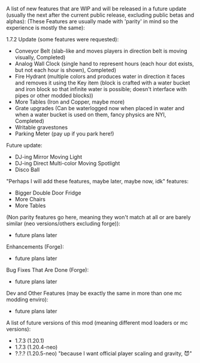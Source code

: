A list of new features that are WIP and will be released in a future update (usually the next after the current public release, excluding public betas and alphas):
(These Features are usually made with 'parity' in mind so the experience is mostly the same):

1.7.2 Update (some features were requested):


* Conveyor Belt (slab-like and moves players in direction belt is moving visually, Completed)
* Analog Wall Clock (single hand to represent hours (each hour dot exists, but not each hour is shown), Completed)
* Fire Hydrant (multiple colors and produces water in direction it faces and removes it using the Key item (block is crafted with a water bucket and iron block so that infinite water is possible; doesn't interface with pipes or other modded blocks))
* More Tables (Iron and Copper, maybe more)
* Grate upgrades (Can be waterlogged now when placed in water and when a water bucket is used on them, fancy physics are NYI, Completed)
* Writable gravestones
* Parking Meter (pay up if you park here!)

Future update:
* DJ-ing Mirror Moving Light
* DJ-ing Direct Multi-color Moving Spotlight
* Disco Ball

"Perhaps I will add these features, maybe later, maybe now, idk" features:
* Bigger Double Door Fridge
* More Chairs
* More Tables

(Non parity features go here, meaning they won't match at all or are barely similar (neo versions/others excluding forge)):
* future plans later

Enhancements (Forge):
* future plans later

Bug Fixes That Are Done (Forge):
* future plans later

Dev and Other Features (may be exactly the same in more than one mc modding enviro):
* future plans later

A list of future versions of this mod (meaning different mod loaders or mc versions):
* 1.7.3 (1.20.1)
* 1.7.3 (1.20.4-neo)
* ?.?.? (1.20.5-neo) "because I want official player scaling and gravity, 😈"
